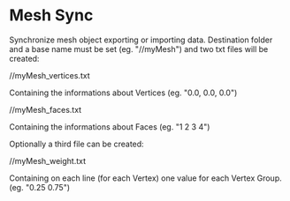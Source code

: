 # Mesh Sync
Synchronize mesh object exporting or importing data.
Destination folder and a base name must be set (eg. "//myMesh") and two txt files will be created:

//myMesh_vertices.txt

Containing the informations about Vertices (eg. "0.0, 0.0, 0.0")

//myMesh_faces.txt 

Containing the informations about Faces (eg. "1 2 3 4")

Optionally a third file can be created:

//myMesh_weight.txt

Containing on each line (for each Vertex) one value for each Vertex Group. (eg. "0.25 0.75")
